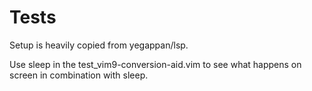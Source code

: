 # Tests

Setup is heavily copied from yegappan/lsp.

Use sleep in the test_vim9-conversion-aid.vim to see what happens on screen in
combination with sleep.
